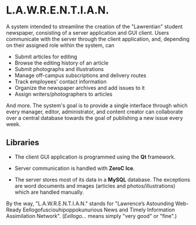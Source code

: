 # L.A.W.R.E.N.T.I.A.N.

A system intended to streamline the creation of the "Lawrentian" student newspaper, consisting of a server application and GUI client. Users communicate with the server through the client application, and, depending on their assigned role within the system, can 

* Submit articles for editing
* Browse the editing history of an article
* Submit photographs and illustrations
* Manage off-campus subscriptions and delivery routes
* Track employees' contact information
* Organize the newspaper archives and add issues to it
* Assign writers/photographers to articles

And more. The system's goal is to provide a single interface through which every manager, editor, administrator, and content creator can collaborate over a central database towards the goal of publishing a new issue every week.

## Libraries

* The client GUI application is programmed using the **Qt** framework.

* Server communication is handled with **ZeroC Ice**.

* The server stores most of its data in a **MySQL** database. The exceptions are word documents and images (articles and photos/illustrations) which are handled manually.

By the way, "L.A.W.R.E.N.T.I.A.N." stands for "Lawrence’s Astounding Web-Ready Eellogofusciouhipoppokunurious 
News and Timely Information Assimilation Network". (*Eellogo...* means simply "very good" or "fine".)
